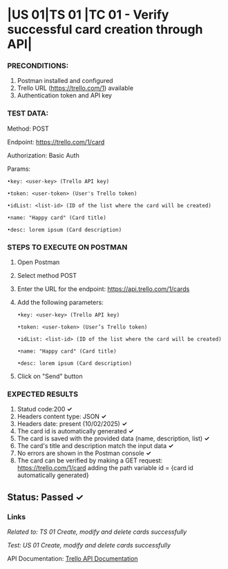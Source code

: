 # |US 01|TS 01 |TC 01 - Verify successful card creation through API| #

### PRECONDITIONS: ###

1. Postman installed and configured
2. Trello URL (https://trello.com/1) available
3. Authentication token and API key

### TEST DATA: ###

Method: POST

Endpoint: https://trello.com/1/card

Authorization: Basic Auth

Params:

    •key: <user-key> (Trello API key)
        
    •token: <user-token> (User's Trello token)
        
    •idList: <list-id> (ID of the list where the card will be created)
        
    •name: "Happy card" (Card title)
        
    •desc: lorem ipsum (Card description)

### STEPS TO EXECUTE ON POSTMAN ###

1. Open Postman
2. Select method POST
3. Enter the URL for the endpoint: https://api.trello.com/1/cards
4. Add the following parameters:
   
       •key: <user-key> (Trello API key)
   
       •token: <user-token> (User’s Trello token)
   
       •idList: <list-id> (ID of the list where the card will be created)
   
       •name: "Happy card" (Card title)
     
       •desc: lorem ipsum (Card description)
   
5. Click on "Send" button
           
### EXPECTED RESULTS ###
1. Statud code:200     **✓**
2. Headers content type: JSON    **✓** 
3. Headers date: present (10/02/2025)    **✓**
4. The card id is automatically generated   **✓**
5. The card is saved with the provided data (name, description, list)    **✓** 
6. The card's title and description match the input data **✓**
7. No errors are shown in the Postman console   **✓**
8. The card can be verified by making a GET request: https://trello.com/1/card adding the path variable id = {card id automatically generated}

## Status: Passed ✓ ##

### Links ###

*Related to: TS 01 Create, modify and delete cards successfully*

*Test: US 01 Create, modify and delete cards successfully*

API Documentation: [Trello API Documentation](https://developer.atlassian.com/cloud/trello/rest/api-group-actions/#api-group-actions)
